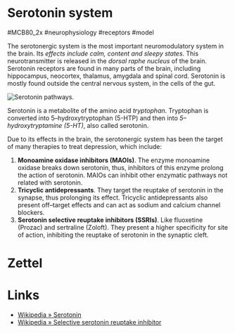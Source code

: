 # Serotonin system
#MCB80_2x #neurophysiology #receptors #model

The serotonergic system is the most important neuromodulatory system in the brain. Its _effects include calm, content and sleepy states_. This neurotransmitter is released in the _dorsal raphe nucleus_ of the brain. Serotonin receptors are found in many parts of the brain, including hippocampus, neocortex, thalamus, amygdala and spinal cord. Serotonin is mostly found outside the central nervous system, in the cells of the gut.

![Serotonin pathways.](../img/36df96479ea835befdc1e9532ff0e30b.png)

Serotonin is a metabolite of the amino acid _tryptophan_. Tryptophan is converted into 5–hydroxytryptophan (5-HTP) and then into _5–hydroxytryptamine (5-HT)_, also called serotonin.

Due to its effects in the brain, the serotonergic system has been the target of many therapies to treat depression, which include:

1. **Monoamine oxidase inhibitors (MAOIs)**. The enzyme monoamine oxidase breaks down serotonin, thus, inhibitors of this enzyme prolong the action of serotonin. MAIOs can inhibit other enzymatic pathways not related with serotonin.
2. **Tricyclic antidepressants**. They target the reuptake of serotonin in the synapse, thus prolonging its effect. Tricyclic antidepressants also present off–target effects and can act as sodium and calcium channel blockers.
3. **Serotonin selective reuptake inhibitors (SSRIs)**. Like fluoxetine (Prozac) and sertraline (Zoloft). They present a higher specificity for site of action, inhibiting the reuptake of serotonin in the synaptic cleft.

# Zettel

# Links

- [Wikipedia » Serotonin](https://en.wikipedia.org/wiki/Serotonin)
- [Wikipedia » Selective serotonin reuptake inhibitor](https://en.wikipedia.org/wiki/Selective_serotonin_reuptake_inhibitor)